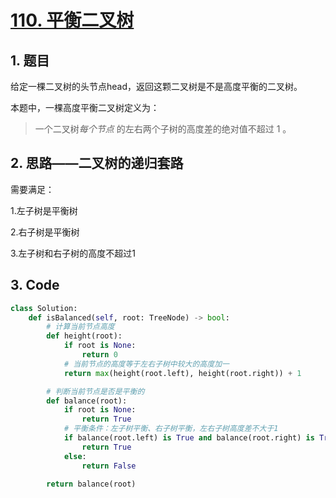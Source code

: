 # [110. 平衡二叉树](https://leetcode-cn.com/problems/balanced-binary-tree/)

## 1. 题目

给定一棵二叉树的头节点head，返回这颗二叉树是不是高度平衡的二叉树。

本题中，一棵高度平衡二叉树定义为：

> 一个二叉树*每个节点* 的左右两个子树的高度差的绝对值不超过 1 。

## 2. 思路——二叉树的递归套路

需要满足：

1.左子树是平衡树

2.右子树是平衡树

3.左子树和右子树的高度不超过1
## 3. Code
```python
class Solution:
    def isBalanced(self, root: TreeNode) -> bool:
        # 计算当前节点高度
        def height(root):
            if root is None:
                return 0
            # 当前节点的高度等于左右子树中较大的高度加一
            return max(height(root.left), height(root.right)) + 1

        # 判断当前节点是否是平衡的
        def balance(root):
            if root is None:
                return True
            # 平衡条件：左子树平衡、右子树平衡，左右子树高度差不大于1
            if balance(root.left) is True and balance(root.right) is True and abs(height(root.left) - height(root.right)) <= 1:
                return True
            else:
                return False

        return balance(root)
```
